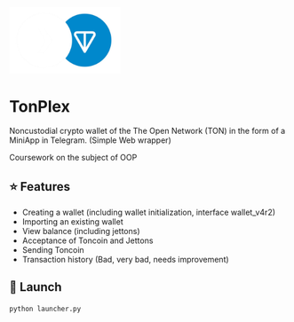 <img src="/backend/static/img/welcomelogo.png" width="200" height="auto">

# TonPlex
Noncustodial crypto wallet of the The Open Network (TON) in the form of a MiniApp in Telegram. (Simple Web wrapper)

Coursework on the subject of OOP

## ⭐️ Features
- Creating a wallet (including wallet initialization, interface wallet_v4r2)
- Importing an existing wallet
- View balance (including jettons)
- Acceptance of Toncoin and Jettons
- Sending Toncoin
- Transaction history (Bad, very bad, needs improvement)

## 🚀 Launch
```bash
python launcher.py
```
